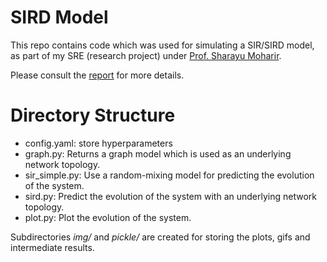 # SIRD Model

This repo contains code which was used for simulating a SIR/SIRD model, as part of my SRE (research project) under [Prof. Sharayu Moharir](https://sites.google.com/site/sharayumoharir/).

Please consult the [report](https://methi1999.github.io/assets/sre.pdf) for more details.

# Directory Structure

* config.yaml: store hyperparameters
* graph.py: Returns a graph model which is used as an underlying network topology.
* sir_simple.py: Use a random-mixing model for predicting the evolution of the system.
* sird.py: Predict the evolution of the system with an underlying network topology.
* plot.py: Plot the evolution of the system.

Subdirectories *img/* and *pickle/* are created for storing the plots, gifs and intermediate results.


